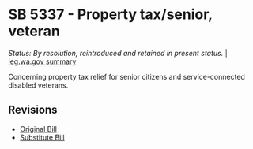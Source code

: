 # SB 5337 - Property tax/senior, veteran
*Status: By resolution, reintroduced and retained in present status.* | [leg.wa.gov summary](https://app.leg.wa.gov/billsummary?BillNumber=5337&Year=2021)

Concerning property tax relief for senior citizens and service-connected disabled veterans.

## Revisions
* [Original Bill](1/)
* [Substitute Bill](S/)